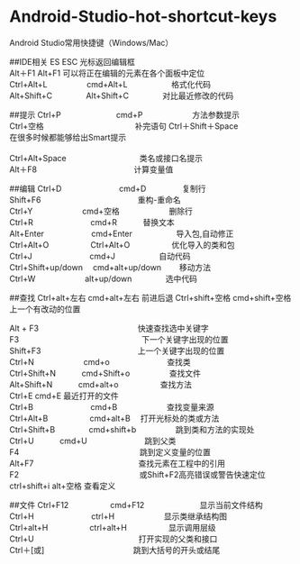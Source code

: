 # Android-Studio-hot-shortcut-keys
Android Studio常用快捷键（Windows/Mac）


##IDE相关
ES									ESC									光标返回编辑框<br>
Alt＋F1									Alt+F1									可以将正在编辑的元素在各个面板中定位<br>
Ctrl+Alt+L　　　　　cmd+Alt+L  　　　　　 格式化代码 <br>
Alt+Shift+C　　　　 Alt+Shift+C　　　   　对比最近修改的代码<br>

##提示
Ctrl+P　　　　　　　cmd+P　　　　　     　方法参数提示<br>
Ctrl+空格　　　　　 　　　　　　          补完语句
Ctrl＋Shift＋Space　　　　     　　     　在很多时候都能够给出Smart提示<br>  
Ctrl+Alt+Space　　　　　　          　　　类名或接口名提示<br>
Alt＋F8　　　　　　　　　           　　　计算变量值<br>

##编辑
Ctrl+D　　　　　　　 cmd+D　　       　　 复制行<br>
Shift+F6　　　　　　　　　　　　          重构-重命名<br>
Ctrl+Y　　　　　   　cmd+空格　　　　　 　删除行<br> 
Ctrl+R　　　　　　　 cmd+R　　          　替换文本<br>
Alt+Enter　　　　　　cmd+Enter　　　 　 　导入包,自动修正<br>
Ctrl+Alt+O　　　　　 Ctrl+Alt+O　　 　　　优化导入的类和包<br>
Ctrl+J　　　　　　　 cmd+J     　　　　　 自动代码<br>
Ctrl+Shift+up/down　 cmd+alt+up/down　  　移动方法<br>
Ctrl+W　　　　   　　alt+up/down　　　　  选中代码<br>

##查找
Ctrl+alt+左右        cmd+alt+左右         前进后退
Ctrl+shift+空格      cmd+shift+空格       上一个有改动的位置

Alt + F3　　　　　　 　　         　　　　快速查找选中关键字<br>
F3　　　　　　　　　 　　         　　　　下一个关键字出现的位置<br> 
Shift+F3　　　　　　　　　　　          　上一个关键字出现的位置<br> 
Ctrl+N　　　　　　   cmd+o　　　　　　　  查找类<br> 
Ctrl+Shift+N　　　   cmd+Shift+o　　　　　查找文件<br> 
Alt+Shift+N　　　    cmd+alt+o　　　　　  查找方法<br> 
Ctrl+E               cmd+E                最近打开的文件<br>
Ctrl+B　　　　　　　 cmd+B　　　　　　    查找变量来源<br> 
Ctrl+Alt+B　　　　　 cmd+alt+B　          打开光标处的类或方法<br> 
Ctrl+Shift+B　　　　 cmd+shift+b　　　　　跳到类和方法的实现处<br>
Ctrl+U　　　         cmd+U　　　　　　　  跳到父类<br> 
F4　　　　　　　　　　　          　　　　跳到定义变量的位置<br> 
Alt+F7　　　　　　　　　          　　　　查找元素在工程中的引用<br> 
F2　　　　　　　　　　          　　　　　或Shift+F2高亮错误或警告快速定位<br>
ctrl+shift+i         alt+空格             查看定义


##文件
Ctrl+F12　　　　　   cmd+F12　　　　　　　显示当前文件结构<br> 
Ctrl+H　　　　　 　　ctrl+H　　　　　　   显示类继承结构图<br> 
Ctrl+alt+H　　　　　 ctrl+alt+H　　　　　 显示调用层级<br> 
Ctrl+U　　　　　　　　　          　　　　打开实现的父类和接口<br> 
Ctrl＋[或]　　　　　　　          　　　　跳到大括号的开头或结尾<br>













